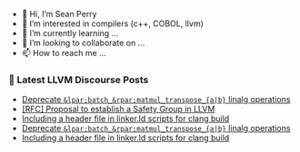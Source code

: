 - 👋 Hi, I’m Sean Perry
- 👀 I’m interested in compilers (c++, COBOL, llvm)
- 🌱 I’m currently learning ...
- 💞️ I’m looking to collaborate on ...
- 📫 How to reach me ...

<!---
s66perry/s66perry is a ✨ special ✨ repository because its `README.md` (this file) appears on your GitHub profile.
You can click the Preview link to take a look at your changes.
--->
### 📕 Latest LLVM Discourse Posts

<!-- DISCOURSE-LLVM:START -->
- [Deprecate `&lpar;batch_&rpar;matmul_transpose_{a|b}` linalg operations](https://discourse.llvm.org/t/deprecate-batch-matmul-transpose-a-b-linalg-operations/87245#post_20)
- [[RFC] Proposal to establish a Safety Group in LLVM](https://discourse.llvm.org/t/rfc-proposal-to-establish-a-safety-group-in-llvm/86916?page=4#post_74)
- [Including a header file in linker.ld scripts for clang build](https://discourse.llvm.org/t/including-a-header-file-in-linker-ld-scripts-for-clang-build/87377#post_3)
- [Deprecate `&lpar;batch_&rpar;matmul_transpose_{a|b}` linalg operations](https://discourse.llvm.org/t/deprecate-batch-matmul-transpose-a-b-linalg-operations/87245#post_19)
- [Including a header file in linker.ld scripts for clang build](https://discourse.llvm.org/t/including-a-header-file-in-linker-ld-scripts-for-clang-build/87377#post_2)
<!-- DISCOURSE-LLVM:END -->
